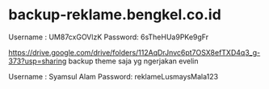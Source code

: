 # backup-reklame.bengkel.co.id
 
Username : UM87cxGOVlzK
Password: 6sTheHUa9PKe9gFr

https://drive.google.com/drive/folders/112AqDrJnvc6pt7OSX8efTXD4q3_g-373?usp=sharing
backup theme saja yg ngerjakan evelin

Username : Syamsul Alam
Password: reklameLusmaysMala123
